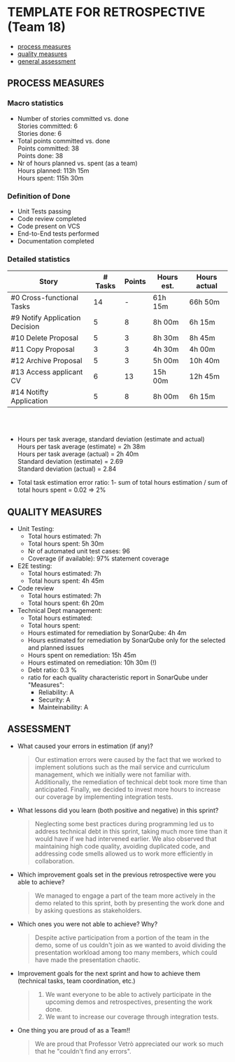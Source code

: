 TEMPLATE FOR RETROSPECTIVE (Team 18)
=====================================

- [process measures](#process-measures)
- [quality measures](#quality-measures)
- [general assessment](#assessment)

## PROCESS MEASURES 

### Macro statistics

- Number of stories committed vs. done
  <br>Stories committed: 6 
  <br>Stories done: 6
- Total points committed vs. done
  <br>Points committed: 38
  <br>Points done: 38
- Nr of hours planned vs. spent (as a team)
  <br>Hours planned: 113h 15m
  <br>Hours spent: 115h 30m

 ### Definition of Done
 
- Unit Tests passing
- Code review completed
- Code present on VCS
- End-to-End tests performed
- Documentation completed
 

### Detailed statistics

| Story  | # Tasks | Points | Hours est. | Hours actual |
|--------|---------|--------|------------|--------------|
| #0 Cross-functional Tasks  |   14   |   -   |    61h 15m        |    66h 50m      |  
| #9 Notify Application Decision  |    5     |    8   |        8h 00m    |      6h 15m        | 
| #10 Delete Proposal     |   5      |    3    |    8h 30m        |       8h 45m       |
| #11 Copy Proposal      |    3     |    3    |   4h 30m      |      4h 00m        |
| #12 Archive Proposal      |    5     |    3    |    5h 00m      |        10h 40m      |
| #13 Access applicant CV      |    6     |    13    |   15h 00m     |    12h 45m          |
| #14  Notifty Application      |    5     |    8    |   8h 00m      |     6h 15m         |


<br><br>
- Hours per task average, standard deviation (estimate and actual) 
<br>Hours per task average (estimate) = 2h 38m
<br>Hours per task average (actual) =  2h 40m
<br>Standard deviation (estimate) = 2.69
<br>Standard deviation (actual) = 2.84

- Total task estimation error ratio: 1- sum of total hours estimation / sum of total hours spent = 0.02 => 2%

  
## QUALITY MEASURES 

- Unit Testing:
  - Total hours estimated: 7h
  - Total hours spent: 5h 30m
  - Nr of automated unit test cases: 96
  - Coverage (if available): 97% statement coverage
- E2E testing:
  - Total hours estimated: 7h
  - Total hours spent: 4h 45m
- Code review 
  - Total hours estimated: 7h
  - Total hours spent: 6h 20m
- Technical Dept management:
  - Total hours estimated: 
  - Total hours spent:
  - Hours estimated for remediation by SonarQube: 4h 4m
  - Hours estimated for remediation by SonarQube only for the selected and planned issues
  - Hours spent on remediation: 15h 45m
  - Hours estimated on remediation: 10h 30m  (!)
  - Debt ratio: 0.3 %
  - ratio for each quality characteristic report in SonarQube under "Measures":
    - Reliability: A
    - Security: A
    - Mainteinability: A

  


## ASSESSMENT

- What caused your errors in estimation (if any)?
  > Our estimation errors were caused by the fact that we worked to implement solutions such as the mail service and curriculum management, which we initially were not familiar with. Additionally, the remediation of technical debt took more time than anticipated. Finally, we decided to invest more hours to increase our coverage by implementing integration tests.

- What lessons did you learn (both positive and negative) in this sprint?
  > Neglecting some best practices during programming led us to address technical debt in this sprint, taking much more time than it would have if we had intervened earlier. We also observed that maintaining high code quality, avoiding duplicated code, and addressing code smells allowed us to work more efficiently in collaboration.

- Which improvement goals set in the previous retrospective were you able to achieve? 
  > We managed to engage a part of the team more actively in the demo related to this sprint, both by presenting the work done and by asking questions as stakeholders.

- Which ones you were not able to achieve? Why?

  > Despite active participation from a portion of the team in the demo, some of us couldn't join as we wanted to avoid dividing the presentation workload among too many members, which could have made the presentation chaotic.

- Improvement goals for the next sprint and how to achieve them (technical tasks, team coordination, etc.)

  > 1. We want everyone to be able to actively participate in the upcoming demos and retrospectives, presenting the work done.
  > 2. We want to increase our coverage through integration tests.

- One thing you are proud of as a Team!!
  > We are proud that Professor Vetrò appreciated our work so much that he "couldn't find any errors".
